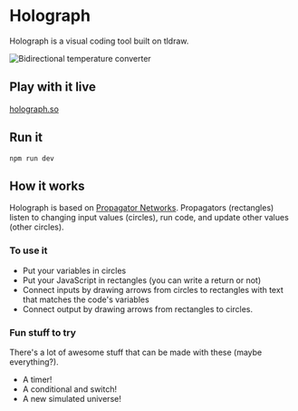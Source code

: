 # Holograph

Holograph is a visual coding tool built on tldraw.

![Bidirectional temperature converter](https://github.com/dennishansen/propagator-draw/blob/main/public/temp-converter.gif)

## Play with it live
[holograph.so](https://www.holograph.so)

## Run it
```
npm run dev
```

## How it works
Holograph is based on [Propagator Networks](https://dspace.mit.edu/handle/1721.1/54635). Propagators (rectangles) listen to changing input values (circles), run code, and update other values (other circles).

### To use it
- Put your variables in circles
- Put your JavaScript in rectangles (you can write a return or not)
- Connect inputs by drawing arrows from circles to rectangles with text that matches the code's variables
- Connect output by drawing arrows from rectangles to circles.

### Fun stuff to try
There's a lot of awesome stuff that can be made with these (maybe everything?).

- A timer!
- A conditional and switch!
- A new simulated universe!
